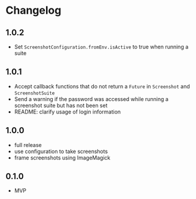 # Changelog

## 1.0.2

* Set `ScreenshotConfiguration.fromEnv.isActive` to true when running a suite

## 1.0.1

* Accept callback functions that do not return a `Future` in `Screenshot` and `ScreenshotSuite`
* Send a warning if the password was accessed while running a screenshot suite but has not been set
* README: clarify usage of login information

## 1.0.0

* full release
* use configuration to take screenshots
* frame screenshots using ImageMagick

## 0.1.0

* MVP
